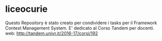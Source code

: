 # liceocurie
Questo Repository è stato creato per condividere i tasks per il Framework Contest Management System.
E' dedicato al Corso Tandem per docenti.
web: http://tandem.univr.it/2016-17/corsi/192
